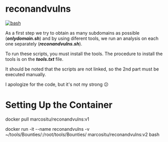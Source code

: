 # reconandvulns
[![bash](https://img.shields.io/badge/-bash-bash)](https://github.com/marcositu/reconandvulns/tree/master/)

As a first step we try to obtain as many subdomains as possible (***onlydomain.sh***) and by using diferent tools, we run an analysis on each one separately (***reconandvulns.sh***).

To run these scripts, you must install the tools. The procedure to install the tools is on the ***tools.txt*** file.

It should be noted that the scripts are not linked, so the 2nd part must be executed manually.

I apologize for the code, but it's not my strong 😕

#  Setting Up the Container
docker pull marcositu/reconandvulns:v1

docker run -it --name reconandvulns -v ~/tools/Bounties/:/root/tools/Bounties/ marcositu/reconandvulns:v2 bash
